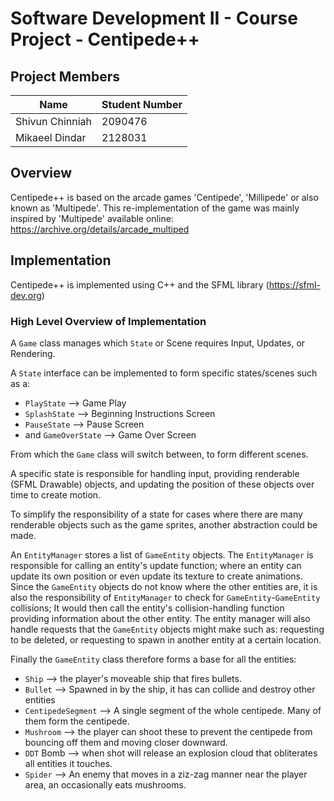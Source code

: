 # Software Development II - Course Project - Centipede++

## Project Members
| Name | Student Number |
|-|-|
| Shivun Chinniah  |2090476|
| Mikaeel Dindar | 2128031 |

## Overview
Centipede++ is based on the arcade games 'Centipede', 'Millipede' or also known as 'Multipede'.
This re-implementation of the game was mainly inspired by 'Multipede' available online: https://archive.org/details/arcade_multiped

## Implementation
Centipede++ is implemented using C++ and the SFML library (https://sfml-dev.org)

### High Level Overview of Implementation

A `Game` class manages which `State` or Scene requires Input, Updates, or Rendering.

A `State` interface can be implemented to form specific states/scenes such as a:
- `PlayState` --> Game Play
- `SplashState` --> Beginning Instructions Screen
- `PauseState` --> Pause Screen
- and `GameOverState` --> Game Over Screen

From which the `Game` class will switch between, to form different scenes.

A specific state is responsible for handling input, providing renderable (SFML Drawable) objects, and updating the position of these objects over time to create motion.

To simplify the responsibility of a state for cases where there are many renderable objects such as the game sprites, another abstraction could be made.

An `EntityManager` stores a list of `GameEntity` objects. The `EntityManager` is responsible for calling an entity's update function; where an entity can update its own position or even update its texture to create animations. Since the `GameEntity`  objects do not know where the other entities are, it is also the responsibility of `EntityManager` to check for `GameEntity`-`GameEntity` collisions; It would then call the entity's collision-handling function providing information about the other entity. The entity manager will also handle requests that the `GameEntity` objects might make such as: requesting to be deleted, or requesting to spawn in another entity at a certain location.

Finally the `GameEntity` class therefore forms a base for all the entities:
- `Ship` --> the player's moveable ship that fires bullets.
- `Bullet` --> Spawned in by the ship, it has can collide and destroy other entities
- `CentipedeSegment` --> A single segment of the whole centipede. Many of them form the centipede.
- `Mushroom` --> the player can shoot these to prevent the centipede from bouncing off them and moving closer downward.
- `DDT` Bomb --> when shot will release an explosion cloud that obliterates all entities it touches.
- `Spider` --> An enemy that moves in a ziz-zag manner near the player area, an occasionally eats mushrooms.

